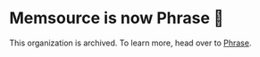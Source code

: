 # Memsource is now Phrase 👋

This organization is archived. To learn more, head over to [Phrase](https://github.com/phrase).
